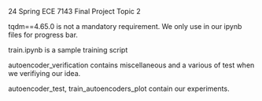 24 Spring ECE 7143 Final Project Topic 2

tqdm==4.65.0 is not a mandatory requirement. We only use in our ipynb files for progress bar. 

train.ipynb is a sample training script


autoencoder_verification contains miscellaneous and a various of test when we verifiying our idea. 

autoencoder_test, train_autoencoders_plot contain our experiments. 
